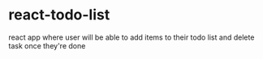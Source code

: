 # react-todo-list
react app where user will be able to add items to their todo list and delete task once they're done
